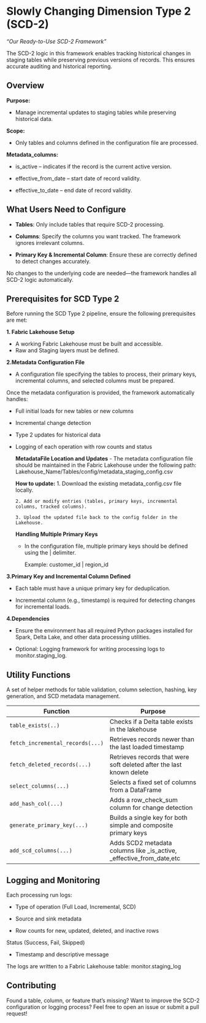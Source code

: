 # Slowly Changing Dimension Type 2 (SCD-2)
<p align="center">
  
</p>

*“Our Ready-to-Use SCD-2 Framework”*

The SCD-2 logic in this framework enables tracking historical changes in staging tables while preserving previous versions of records. This ensures accurate auditing and historical reporting.

## Overview

**Purpose:**
- Manage incremental updates to staging tables while preserving historical data.

**Scope:**
- Only tables and columns defined in the configuration file are processed.

**Metadata_columns:**

- is_active – indicates if the record is the current active version.

- effective_from_date – start date of record validity.

- effective_to_date – end date of record validity.

## What Users Need to Configure
- **Tables**: Only include tables that require SCD-2 processing.

- **Columns**: Specify the columns you want tracked. The framework ignores irrelevant columns.

- **Primary Key & Incremental Column**: Ensure these are correctly defined to detect changes accurately.

No changes to the underlying code are needed—the framework handles all SCD-2 logic automatically.

## Prerequisites for SCD Type 2
Before running the SCD Type 2 pipeline, ensure the following prerequisites are met:

**1. Fabric Lakehouse Setup** 

- A working Fabric Lakehouse must be built and accessible.
- Raw and Staging layers must be defined.

**2.Metadata Configuration File**

- A configuration file specifying the tables to process, their primary keys, incremental columns, and selected columns must be prepared.
  
Once the metadata configuration is provided, the framework automatically handles:

  - Full initial loads for new tables or new columns

  - Incremental change detection

  - Type 2 updates for historical data

  - Logging of each operation with row counts and status

    **MetadataFile Location and Updates**
        - The metadata configuration file should be maintained in the Fabric Lakehouse under the following path:
          Lakehouse_Name/Tables/config/metadata_staging_config.csv
      
     **How to update:**
        1. Download the existing metadata_config.csv file locally.
    
        2. Add or modify entries (tables, primary keys, incremental columns, tracked columns).
    
        3. Upload the updated file back to the config folder in the Lakehouse.
     
    **Handling Multiple Primary Keys**
    - In the configuration file, multiple primary keys should be defined using the | delimiter.
  
      
       Example: customer_id | region_id

**3.Primary Key and Incremental Column Defined**

- Each table must have a unique primary key for deduplication.

- Incremental column (e.g., timestamp) is required for detecting changes for incremental loads.

**4.Dependencies**

- Ensure the environment has all required Python packages installed for Spark, Delta Lake, and other data processing utilities.

- Optional: Logging framework for writing processing logs to monitor.staging_log.


## Utility Functions
A set of helper methods for table validation, column selection, hashing, key generation, and SCD metadata management.

| Function                           | Purpose                                                              |
|--------------------------------    |-----------------------------------------------------------------------------|
| `table_exists(..)`                 | Checks if a Delta table exists in the lakehouse                      |
| `fetch_incremental_records(...)`   | Retrieves records newer than the last loaded timestamp               |
| `fetch_deleted_records(...)`       | Retrieves records that were soft deleted after the last known delete | 
| `select_columns(...)`              | Selects a fixed set of columns from a DataFrame                      |
| `add_hash_col(...)`                | Adds a row_check_sum column for change detection                     |
| `generate_primary_key(...)`        | Builds a single key for both simple and composite primary keys       |
| `add_scd_columns(...)`             | Adds SCD2 metadata columns like _is_active, _effective_from_date,etc |


## Logging and Monitoring
Each processing run logs:

- Type of operation (Full Load, Incremental, SCD)

- Source and sink metadata

- Row counts for new, updated, deleted, and inactive rows

Status (Success, Fail, Skipped)

- Timestamp and descriptive message

The logs are written to a Fabric Lakehouse table: monitor.staging_log


## Contributing

Found a table, column, or feature that’s missing? Want to improve the SCD-2 configuration or logging process? Feel free to open an issue or submit a pull request!



